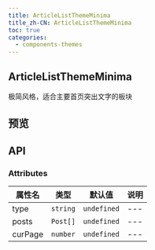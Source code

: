 ```yaml
---
title: ArticleListThemeMinima
title_zh-CN: ArticleListThemeMinima
toc: true
categories:
  - components-themes
---
```


## ArticleListThemeMinima

极简风格，适合主要首页突出文字的板块

## 预览

<ArticleListThemeMinimaPG />

## API

### Attributes

| 属性名  | 类型     | 默认值      | 说明 |
| ------- | -------- | ----------- | ---- |
| type    | `string` | `undefined` | ---  |
| posts   | `Post[]` | `undefined` | ---  |
| curPage | `number` | `undefined` | ---  |
